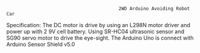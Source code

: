                                              2WD Arduino Avoiding Robot Car
                                                          
Specification:
The DC motor is drive by using an L298N motor driver and power up with 2 9V cell battery.
Using SR-HC04 ultrasonic sensor and SG90 servo motor to drive the eye-sight.
The Arduino Uno is connect with Arduino Sensor Shield v5.0
